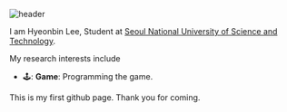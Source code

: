 ![header](https://capsule-render.vercel.app/api?type=waving&color=auto&height=200&section=header&text=Hyeonbin%20Lee&fontSize=32)

I am Hyeonbin Lee, Student at [Seoul National University of Science and Technology](https://en.seoultech.ac.kr/).

My research interests include
* 🕹️: **Game**: Programming the game.

This is my first github page. Thank you for coming.
